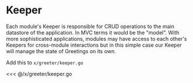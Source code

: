 # Keeper

Each module's Keeper is responsible for CRUD operations to the main datastore
of the application. In MVC terms it would be the "model". With more
sophisticated applications, modules may have access to each other's Keepers for
cross-module interactions but in this simple case our Keeper will manage the
state of Greetings on its own.

Add this to `x/greeter/keeper.go`

<<< @/x/greeter/keeper.go
